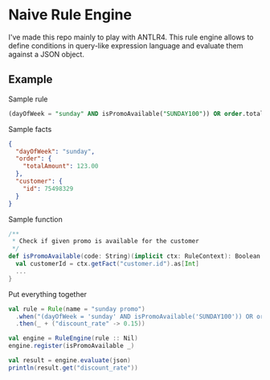 # Naive Rule Engine

I've made this repo mainly to play with ANTLR4. This rule engine allows to define conditions in query-like expression language and evaluate them against a JSON object.

## Example

Sample rule
```sql
(dayOfWeek = "sunday" AND isPromoAvailable("SUNDAY100")) OR order.totalAmount >= 100
```

Sample facts
```json
{
  "dayOfWeek": "sunday",
  "order": {
    "totalAmount": 123.00  
  },
  "customer": {
    "id": 75498329
  }
}
```

Sample function
```scala
/**
 * Check if given promo is available for the customer
 */
def isPromoAvailable(code: String)(implicit ctx: RuleContext): Boolean = {
  val customerId = ctx.getFact("customer.id").as[Int]
  ...
}
```

Put everything together
```scala
val rule = Rule(name = "sunday promo")
  .when("(dayOfWeek = 'sunday' AND isPromoAvailable('SUNDAY100')) OR order.totalAmount >= 100")
  .then(_ + ("discount_rate" -> 0.15))

val engine = RuleEngine(rule :: Nil)
engine.register(isPromoAvailable _)

val result = engine.evaluate(json)
println(result.get("discount_rate"))
```
